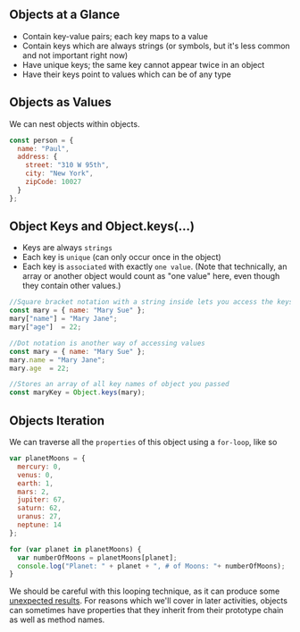 ## Objects at a Glance
* Contain key-value pairs; each key maps to a value
* Contain keys which are always strings (or symbols, but it's less common and not important right now)
* Have unique keys; the same key cannot appear twice in an object
* Have their keys point to values which can be of any type

## Objects as Values

We can nest objects within objects.

```javascript
const person = {
  name: "Paul",
  address: {
    street: "310 W 95th",
    city: "New York",
    zipCode: 10027
  }
};
```
## Object Keys and Object.keys(...)

* Keys are always `strings`
* Each key is `unique` (can only occur once in the object)
* Each key is `associated` with exactly `one value`. (Note that technically, an array or another object would count as "one value" here, even though they contain other values.)

```javascript
//Square bracket notation with a string inside lets you access the keys
const mary = { name: "Mary Sue" };
mary["name"] = "Mary Jane";
mary["age"]  = 22;

//Dot notation is another way of accessing values
const mary = { name: "Mary Sue" };
mary.name = "Mary Jane";
mary.age  = 22;

//Stores an array of all key names of object you passed
const maryKey = Object.keys(mary);

```

## Objects Iteration

We can traverse all the `properties` of this object using a `for-loop`, like so

```javascript
var planetMoons = {
  mercury: 0,
  venus: 0,
  earth: 1,
  mars: 2,
  jupiter: 67,
  saturn: 62,
  uranus: 27,
  neptune: 14
};

for (var planet in planetMoons) {
  var numberOfMoons = planetMoons[planet];
  console.log("Planet: " + planet + ", # of Moons: "+ numberOfMoons);
}
```
We should be careful with this looping technique, as it can produce some [unexpected results](https://stackoverflow.com/questions/684672/how-do-i-loop-through-or-enumerate-a-javascript-object). For reasons which we'll cover in later activities, objects can sometimes have properties that they inherit from their prototype chain as well as method names. 



